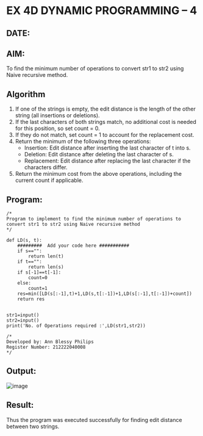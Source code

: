 # EX 4D DYNAMIC PROGRAMMING – 4
## DATE:
## AIM:
To find the minimum number of operations to convert str1 to str2 using Naive recursive method.

## Algorithm
1. If one of the strings is empty, the edit distance is the length of the other string (all insertions or deletions).
2. If the last characters of both strings match, no additional cost is needed for this position, so set count = 0.
3. If they do not match, set count = 1 to account for the replacement cost.
4. Return the minimum of the following three operations:
   - Insertion: Edit distance after inserting the last character of t into s.
   - Deletion: Edit distance after deleting the last character of s.
   - Replacement: Edit distance after replacing the last character if the characters differ.
5. Return the minimum cost from the above operations, including the current count if applicable.


## Program:
```
/*
Program to implement to find the minimum number of operations to convert str1 to str2 using Naive recursive method
*/

def LD(s, t):
    #########  Add your code here ###########
    if s=="":
        return len(t)
    if t=="":
        return len(s)
    if s[-1]==t[-1]:
        count=0
    else:
        count=1
    res=min([LD(s[:-1],t)+1,LD(s,t[:-1])+1,LD(s[:-1],t[:-1])+count])
    return res
    
    
str1=input()
str2=input()
print('No. of Operations required :',LD(str1,str2))

/*
Developed by: Ann Blessy Philips
Register Number: 212222040008
*/
```

## Output:

![image](https://github.com/user-attachments/assets/98085c84-83c8-40d4-9aed-3f606611ef30)

## Result:
Thus the program was executed successfully for finding edit distance between two strings.
